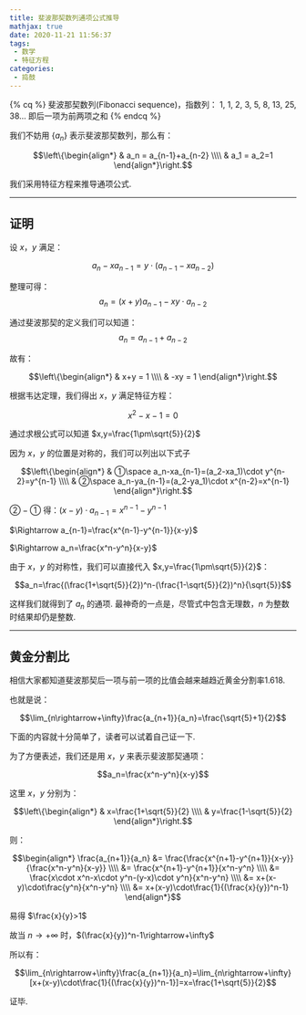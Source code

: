 ```yaml
---
title: 斐波那契数列通项公式推导
mathjax: true
date: 2020-11-21 11:56:37
tags:
 - 数学
 - 特征方程
categories:
 - 捣鼓
---
```


<!-- placeholder -->

{% cq %} 斐波那契数列(Fibonacci sequence)，指数列：
1, 1, 2, 3, 5, 8, 13, 25, 38...
即后一项为前两项之和 {% endcq %}

我们不妨用 $\{a_n\}$ 表示斐波那契数列，那么有：

$$\left\{\begin{align*}
& a_n = a_{n-1}+a_{n-2} \\\\
& a_1 = a_2=1
\end{align*}\right.$$

我们采用特征方程来推导通项公式.

<!-- more -->

---

## 证明

设 $x$，$y$ 满足：

$$a_n-xa_{n-1}=y\cdot (a_{n-1}-xa_{n-2})$$

整理可得：$$a_n=(x+y)a_{n-1}-xy\cdot a_{n-2}$$

通过斐波那契的定义我们可以知道：$$a_n = a_{n-1}+a_{n-2}$$

故有：

$$\left\{\begin{align*}
& x+y = 1 \\\\
& -xy = 1
\end{align*}\right.$$

根据韦达定理，我们得出 $x$，$y$ 满足特征方程：

$$x^2-x-1=0$$

通过求根公式可以知道 $x,y=\frac{1\pm\sqrt{5}}{2}$

因为 $x$，$y$ 的位置是对称的，我们可以列出以下式子

$$\left\{\begin{align*}
& ①\space a_n-xa_{n-1}=(a_2-xa_1)\cdot y^{n-2}=y^{n-1} \\\\
& ②\space a_n-ya_{n-1}=(a_2-ya_1)\cdot x^{n-2}=x^{n-1}
\end{align*}\right.$$

$②-①$ 得：$(x-y)\cdot a_{n-1}=x^{n-1}-y^{n-1}$

$\Rightarrow a_{n-1}=\frac{x^{n-1}-y^{n-1}}{x-y}$

$\Rightarrow a_n=\frac{x^n-y^n}{x-y}$

由于 $x$，$y$ 的对称性，我们可以直接代入 $x,y=\frac{1\pm\sqrt{5}}{2}$：

$$a_n=\frac{(\frac{1+\sqrt{5}}{2})^n-(\frac{1-\sqrt{5}}{2})^n}{\sqrt{5}}$$

这样我们就得到了 $a_n$ 的通项. 最神奇的一点是，尽管式中包含无理数，$n$ 为整数时结果却仍是整数.

---

## 黄金分割比

相信大家都知道斐波那契后一项与前一项的比值会越来越趋近黄金分割率1.618.

也就是说：

$$\lim_{n\rightarrow+\infty}\frac{a_{n+1}}{a_n}=\frac{\sqrt{5}+1}{2}$$

下面的内容就十分简单了，读者可以试着自己证一下.

为了方便表述，我们还是用 $x$，$y$ 来表示斐波那契通项：

$$a_n=\frac{x^n-y^n}{x-y}$$

这里 $x$，$y$ 分别为：

$$\left\{\begin{align*}
& x=\frac{1+\sqrt{5}}{2} \\\\
& y=\frac{1-\sqrt{5}}{2}
\end{align*}\right.$$

则：

$$\begin{align*}
\frac{a_{n+1}}{a_n} &= \frac{\frac{x^{n+1}-y^{n+1}}{x-y}}{\frac{x^n-y^n}{x-y}} \\\\
&= \frac{x^{n+1}-y^{n+1}}{x^n-y^n} \\\\
&= \frac{x\cdot x^n-x\cdot y^n-(y-x)\cdot y^n}{x^n-y^n} \\\\
&= x+(x-y)\cdot\frac{y^n}{x^n-y^n} \\\\
&= x+(x-y)\cdot\frac{1}{(\frac{x}{y})^n-1}
\end{align*}$$

易得 $\frac{x}{y}>1$

故当 $n\rightarrow+\infty$ 时，$(\frac{x}{y})^n-1\rightarrow+\infty$

所以有：

$$\lim_{n\rightarrow+\infty}\frac{a_{n+1}}{a_n}=\lim_{n\rightarrow+\infty}[x+(x-y)\cdot\frac{1}{(\frac{x}{y})^n-1}]=x=\frac{1+\sqrt{5}}{2}$$

证毕.